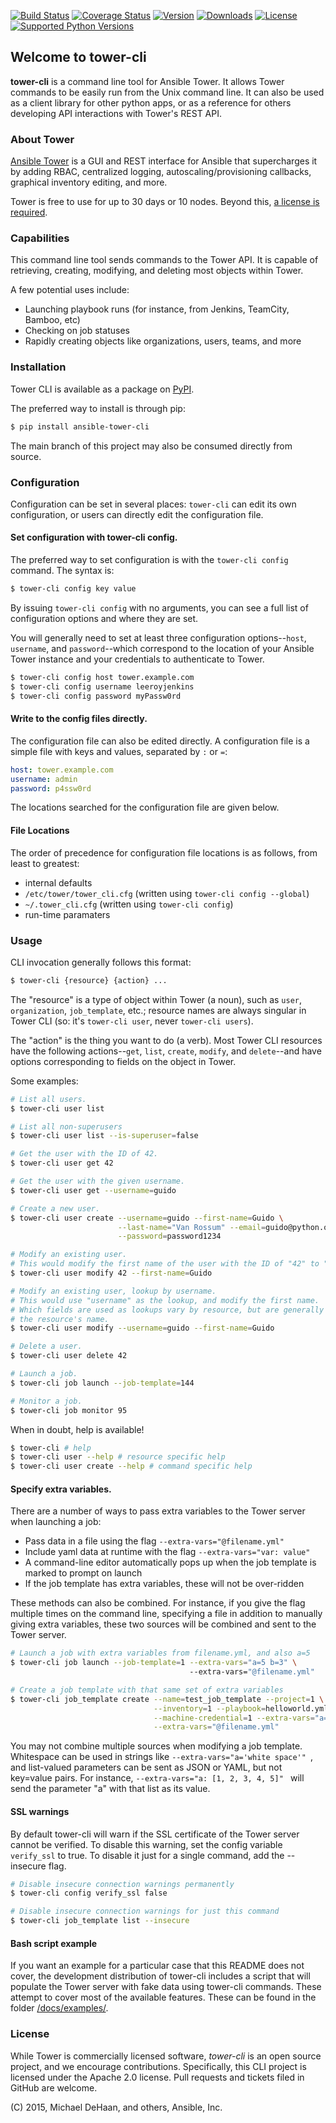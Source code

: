 [![Build Status](https://img.shields.io/travis/ansible/tower-cli.svg)](https://travis-ci.org/ansible/tower-cli)
[![Coverage Status](https://img.shields.io/coveralls/ansible/tower-cli.svg)](https://coveralls.io/r/ansible/tower-cli)
[![Version](https://img.shields.io/pypi/v/ansible-tower-cli.svg)](https://pypi.python.org/pypi/ansible-tower-cli/)
[![Downloads](https://img.shields.io/pypi/dm/ansible-tower-cli.svg)](https://pypi.python.org/pypi/ansible-tower-cli/)
[![License](https://img.shields.io/pypi/l/ansible-tower-cli.svg)](https://pypi.python.org/pypi/ansible-tower-cli/)
[![Supported Python Versions](https://img.shields.io/pypi/pyversions/ansible-tower-cli.svg)](https://pypi.python.org/pypi/ansible-tower-cli/)


## Welcome to tower-cli

**tower-cli** is a command line tool for Ansible Tower. It allows Tower
commands to be easily run from the Unix command line.  It can also be used
as a client library for other python apps, or as a reference for others
developing API interactions with Tower's REST API.


### About Tower

[Ansible Tower][1] is a GUI and REST interface for Ansible that supercharges
it by adding RBAC, centralized logging, autoscaling/provisioning callbacks,
graphical inventory editing, and more.

Tower is free to use for up to 30 days or 10 nodes. Beyond this, [a license
is required][2].

  [1]: http://ansible.com/tower
  [2]: http://ansible.com/ansible-pricing


### Capabilities

This command line tool sends commands to the Tower API. It is capable of
retrieving, creating, modifying, and deleting most objects within Tower.

A few potential uses include:

  * Launching playbook runs (for instance, from Jenkins, TeamCity, Bamboo, etc)
  * Checking on job statuses
  * Rapidly creating objects like organizations, users, teams, and more

### Installation

Tower CLI is available as a package on [PyPI][3].

  [3]: https://pypi.python.org/pypi/ansible-tower-cli

The preferred way to install is through pip:

```bash
$ pip install ansible-tower-cli
```

The main branch of this project may also be consumed directly from source.

### Configuration

Configuration can be set in several places: `tower-cli` can edit its own configuration, or
users can directly edit the configuration file.

#### Set configuration with tower-cli config.

The preferred way to set configuration is with the `tower-cli config` command.
The syntax is:

```bash
$ tower-cli config key value
```

By issuing `tower-cli config` with no arguments, you can see a full list
of configuration options and where they are set.

You will generally need to set at least three configuration options--`host`,
`username`, and `password`--which correspond to the location of
your Ansible Tower instance and your credentials to authenticate to Tower.

```bash
$ tower-cli config host tower.example.com
$ tower-cli config username leeroyjenkins
$ tower-cli config password myPassw0rd
```

#### Write to the config files directly.

The configuration file can also be edited directly.  A configuration file is a
simple file with keys and values, separated by `:` or `=`:

```yaml
host: tower.example.com
username: admin
password: p4ssw0rd
```

The locations searched for the configuration file are given below.

#### File Locations

The order of precedence for configuration file locations is as follows, from least to
greatest:

  * internal defaults
  * `/etc/tower/tower_cli.cfg` (written using `tower-cli config --global`)
  * `~/.tower_cli.cfg` (written using `tower-cli config`)
  * run-time paramaters


### Usage

CLI invocation generally follows this format:

```bash
$ tower-cli {resource} {action} ...
```

The "resource" is a type of object within Tower (a noun), such as `user`,
`organization`, `job_template`, etc.; resource names are always singular in
Tower CLI (so: it's `tower-cli user`, never `tower-cli users`).

The "action" is the thing you want to do (a verb). Most Tower CLI resources
have the following actions--`get`, `list`, `create`, `modify`, and `delete`--and
have options corresponding to fields on the object in Tower.

Some examples:

```bash
# List all users.
$ tower-cli user list

# List all non-superusers
$ tower-cli user list --is-superuser=false

# Get the user with the ID of 42.
$ tower-cli user get 42

# Get the user with the given username.
$ tower-cli user get --username=guido

# Create a new user.
$ tower-cli user create --username=guido --first-name=Guido \
                        --last-name="Van Rossum" --email=guido@python.org \
                        --password=password1234

# Modify an existing user.
# This would modify the first name of the user with the ID of "42" to "Guido".
$ tower-cli user modify 42 --first-name=Guido

# Modify an existing user, lookup by username.
# This would use "username" as the lookup, and modify the first name.
# Which fields are used as lookups vary by resource, but are generally
# the resource's name.
$ tower-cli user modify --username=guido --first-name=Guido

# Delete a user.
$ tower-cli user delete 42

# Launch a job.
$ tower-cli job launch --job-template=144

# Monitor a job.
$ tower-cli job monitor 95
```

When in doubt, help is available!

```bash
$ tower-cli # help
$ tower-cli user --help # resource specific help
$ tower-cli user create --help # command specific help
```

#### Specify extra variables.

There are a number of ways to pass extra variables to the Tower server when
launching a job:

* Pass data in a file using the flag `--extra-vars="@filename.yml"`
* Include yaml data at runtime with the flag `--extra-vars="var: value"`
* A command-line editor automatically pops up when the job template is marked to prompt on launch
* If the job template has extra variables, these will not be over-ridden

These methods can also be combined. For instance, if you give the flag multiple
times on the command line, specifying a file in addition to manually giving
extra variables, these two sources will be combined and sent to the Tower
server.

```bash
# Launch a job with extra variables from filename.yml, and also a=5
$ tower-cli job launch --job-template=1 --extra-vars="a=5 b=3" \   
                                        --extra-vars="@filename.yml"

# Create a job template with that same set of extra variables
$ tower-cli job_template create --name=test_job_template --project=1 \
                                --inventory=1 --playbook=helloworld.yml \
                                --machine-credential=1 --extra-vars="a=5 b=3" \
                                --extra-vars="@filename.yml"
```

You may not combine multiple sources when modifying a job template. Whitespace
can be used in strings like `--extra-vars="a='white space'" `, and list-valued
parameters can be sent as JSON or YAML, but not key=value pairs. For instance,
`--extra-vars="a: [1, 2, 3, 4, 5]" ` will send the parameter "a" with that list
as its value.

#### SSL warnings

By default tower-cli will warn if the SSL certificate of the Tower server
cannot be verified. To disable this warning, set the config variable
`verify_ssl` to true. To disable it just for a single command, add the
--insecure flag.

```bash
# Disable insecure connection warnings permanently
$ tower-cli config verify_ssl false

# Disable insecure connection warnings for just this command
$ tower-cli job_template list --insecure
```

#### Bash script example

If you want an example for a particular case that this README does not cover,
the development distribution of tower-cli includes a script that will
populate the Tower server with fake data using tower-cli commands. These
attempt to cover most of the available features. These can be found in
the folder [/docs/examples/](/docs/examples).

### License

While Tower is commercially licensed software, _tower-cli_ is an open source project,
and we encourage contributions.  Specifically, this CLI project is licensed
under the Apache 2.0 license.  Pull requests and tickets filed in GitHub are welcome.

(C) 2015, Michael DeHaan, and others, Ansible, Inc.
